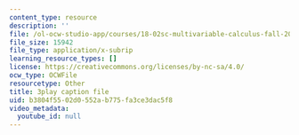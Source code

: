 ```yaml
---
content_type: resource
description: ''
file: /ol-ocw-studio-app/courses/18-02sc-multivariable-calculus-fall-2010/b3804f5502d0552ab775fa3ce3dac5f8_n9gSOBwauRw.vtt
file_size: 15942
file_type: application/x-subrip
learning_resource_types: []
license: https://creativecommons.org/licenses/by-nc-sa/4.0/
ocw_type: OCWFile
resourcetype: Other
title: 3play caption file
uid: b3804f55-02d0-552a-b775-fa3ce3dac5f8
video_metadata:
  youtube_id: null
---
```

